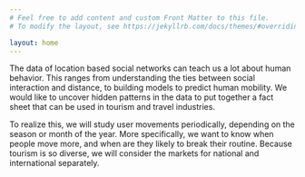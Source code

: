 ```yaml
---
# Feel free to add content and custom Front Matter to this file.
# To modify the layout, see https://jekyllrb.com/docs/themes/#overriding-theme-defaults

layout: home
---
```


The data of location based social networks can teach us a lot about human behavior. This ranges from understanding the ties between social interaction and distance, to building models to predict human mobility. We would like to uncover hidden patterns in the data to put together a fact sheet that can be used in tourism and travel industries. 

To realize this, we will study user movements periodically, depending on the season or month of the year. More specifically, we want to know when people move more, and when are they likely to break their routine. Because tourism is so diverse, we will consider the markets for national and international separately.